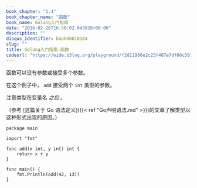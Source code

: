 ```yaml
---
book_chapter: "1.4"
book_chapter_name: "函数"
book_name: Golang入门指南
date: "2016-02-26T16:56:02.043928+08:00"
description: ""
disqus_identifier: book00010104
slug: ""
title: Golang入门指南-函数
codeurl: "https://wide.b3log.org/playground/f2d11986e2c25f487e7df66c5014e708.go"
---
```





函数可以没有参数或接受多个参数。

在这个例子中， `add` 接受两个 `int` 类型的参数。

注意类型在变量名 _之后_ 。


（参考 [这篇关于 Go 语法定义]({{< ref "Go声明语法.md" >}})的文章了解类型以这种形式出现的原因。）

``` 
package main

import "fmt"

func add(x int, y int) int {
	return x + y
}

func main() {
	fmt.Println(add(42, 13))
}

```

